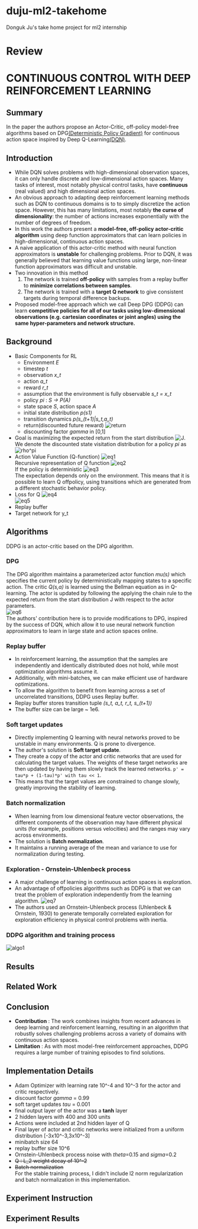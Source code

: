 # duju-ml2-takehome
Donguk Ju's take home project for ml2 internship


# Review
# CONTINUOUS CONTROL WITH DEEP REINFORCEMENT LEARNING

## Summary
In the paper the authors propose an Actor-Critic, off-policy model-free algorithms based on DPG[(Deterministic Policy Gradient)](http://proceedings.mlr.press/v32/silver14.pdf) for continuous action space inspired by Deep Q-Learning[(DQN)](https://arxiv.org/abs/1312.5602).

## Introduction
- While DQN solves problems with high-dimensional observation spaces, it can only handle discrete and low-dimensional action spaces. Many tasks of interest, most notably physical control tasks, have **continuous** (real valued) and high dimensional action spaces.
- An obvious approach to adapting deep reinforcement learning methods such as DQN to continuous domains is to to simply discretize the action space. However, this has many limitations, most notably **the curse of dimensionality**: the number of actions increases exponentially with the number of degrees of freedom.
- In this work the authors present a **model-free, off-policy actor-critic algorithm** using deep function approximators that can learn policies in high-dimensional, continuous action spaces.
- A naive application of this actor-critic method with neural function approximators is **unstable** for challenging problems. Prior to DQN, it was generally believed that learning value functions using large, non-linear function approximators was difficult and unstable.
- Two innovation in this method
  1. The network is trained **off-policy** with samples from a replay buffer to **minimize correlations between samples**.
  2. The network is trained with a **target Q network** to give consistent targets during temporal difference backups.
- Proposed model-free approach which we call Deep DPG (DDPG) can learn **competitive policies for all of our tasks using low-dimensional observations (e.g. cartesian coordinates or joint angles) using the same hyper-parameters and network structure.**

## Background
- Basic Components for RL
  - Environment _E_
  - timestep _t_
  - observation _x\_t_
  - action _a\_t_
  - reward _r\_t_
  - assumption that the environment is fully observable _s_t = x_t_
  - policy _pi_ : _S -> P(A)_
  - state space _S_, action space _A_
  - initial state distribution _p(s1)_
  - transition dynamics _p(s\_(t+1)|s\_t,a\_t)_
  - return(discounted future reward) ![return]()
  - discounting factor _gamma_ in [0,1]
- Goal is maximizing the expected return from the start distribution ![J](). We denote the discounted state visitation distribution for a policy _pi_ as ![rho^pi]()
- Action Value Function (Q-function) ![eq1]()  
Recursive representation of Q function ![eq2]()  
If the policy is deterministic ![eq3]()  
The expectation depends only on the environment. This means that it is possible to learn Q offpolicy, using transitions which are generated from a different stochastic behavior policy.
- Loss for Q
![eq4]()  
![eq5]()
- Replay buffer
- Target network for y_t

## Algorithms
DDPG is an actor-critic based on the DPG algorithm.  
### DPG
The DPG algorithm maintains a parameterized actor function _mu(s)_ which specifies the current policy by deterministically mapping states to a specific action. The critic _Q(s,a)_ is learned using the Bellman equation as in Q-learning. The actor is updated by following the applying the chain rule to the expected return from the start distribution J with respect to the actor parameters.  
![eq6]()  
The authors' contribution here is to provide modifications to DPG, inspired by the success of DQN, which allow it to use neural network function approximators to learn in large state and action spaces online.  

### Replay buffer
- In reinforcement learning, the assumption that the samples are independently and identically distributed does not hold, while most optimization algorithms assume it.
- Additionally, with mini-batches, we can make efficient use of hardware optimizations.
- To allow the algorithm to benefit from learning across a set of uncorrelated transitions, DDPG uses Replay buffer.
- Replay buffer stores transition tuple _(s\_t, a\_t, r\_t, s\_(t+1))_
- The buffer size can be large ~ 1e6.  


### Soft target updates
- Directly implementing Q learning with neural networks proved to be unstable in many environments. Q is prone to divergence.  
- The author's solution is __Soft target update__.
- They create a copy of the actor and critic networks that are used for calculating the target values. The weights of these target
networks are then updated by having them slowly track the learned networks. `p' = tau*p + (1-tau)*p' with tau << 1`.
- This means that the target values are constrained to change slowly, greatly improving the stability of learning.  

### Batch normalization
- When learning from low dimensional feature vector observations, the different components of the observation may have different physical units (for example, positions versus velocities) and the ranges may vary across environments.
- The solution is __Batch normalization__.
- It maintains a running average of the mean and variance to use for normalization during testing.

### Exploration - Ornstein-Uhlenbeck process
- A major challenge of learning in continuous action spaces is exploration.
- An advantage of offpolicies algorithms such as DDPG is that we can treat the problem of exploration independently from the learning algorithm.
![eq7]()  
- The authors used an Ornstein-Uhlenbeck process (Uhlenbeck & Ornstein, 1930) to generate temporally correlated exploration for exploration efficiency in physical control problems with inertia.

### DDPG algorithm and training process
![algo1]()  

## Results


## Related Work


## Conclusion
* __Contribution__ : The work combines insights from recent advances in deep learning and reinforcement learning, resulting in an algorithm that robustly solves challenging problems across a variety of domains with continuous action spaces.
* __Limitation__ : As with most model-free reinforcement approaches, DDPG requires a large number of training episodes to find solutions.

## Implementation Details
- Adam Optimizer with learning rate 10^-4 and 10^-3 for the actor and critic respectively.
- discount factor _gamma_ = 0.99
- soft target updates _tau_ = 0.001
- final output layer of the actor was a **tanh** layer
- 2 hidden layers with 400 and 300 units
- Actions were included at 2nd hidden layer of Q
- Final layer of actor and critic networks were initialized from a uniform distribution [-3x10^-3,3x10^-3]
- minibatch size 64
- replay buffer size 10^6
- Ornstein-Uhlenbeck process noise with _theta_=0.15 and _sigma_=0.2
- ~~Q : L_2 weight decay of 10^-2~~
- ~~Batch normalization~~  
For the stable training process, I didn't include l2 norm regularization and batch normalization in this implementation.

## Experiment Instruction

## Experiment Results
